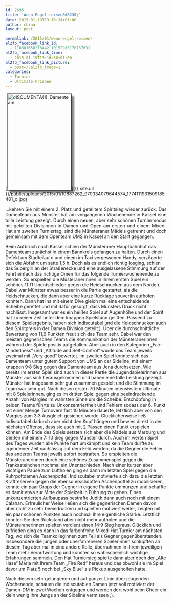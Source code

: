```yaml
---
id: 2695
title: 'Wenn Engel reisen&#8230;'
date: 2015-01-19T13:16:24+01:00
author: china
layout: post

permalink: /2015/01/wenn-engel-reisen/
al2fb_facebook_link_id:
  - 118301658216442_10152915170167631
al2fb_facebook_link_time:
  - 2015-01-19T13:16:30+01:00
al2fb_facebook_link_picture:
  - post=/?al2fb_image=1
categories:
  - Turnier
  - Ultimate Frisbee
---
```

[<img class="alignleft wp-image-2726 size-medium" style="border: 1px solid black; box-shadow: 8px 8px 4px #888888" src="{{ site.url }}/public/uploads/2015/01/10887262_970334079644574_1774111931509185481_o-200x300.jpg" alt="dISCUMENTA(1)_Damenteam" width="200" height="300"  />]({{ site.url }}/public/uploads/2015/01/10887262_970334079644574_1774111931509185481_o.jpg)

<p style="text-align: justify;">
  …kehren Sie mit einem 2. Platz und geteiltem Spiritsieg wieder zurück. Das Damenteam aus Münster hat am vergangenen Wochenende in Kassel eine tolle Leistung gezeigt. Durch einen neuen, aber sehr schönen Turniermodus mit geteilten Divisionen in Damen und Open am ersten und einem Mixed-Hat am zweiten Turniertag, sind die Münsteraner Mädels getrennt und doch gemeinsam mit dem Openteam UMS in Kassel an den Start gegangen.<br /> <!--more-->
</p>

Beim Aufbruch nach Kassel schien der Münsteraner Hauptbahnhof das Damenteam zunächst in einem Bannkreis gefangen zu halten. Durch einen Defekt am Stadteilauto und einem im Taxi vergessenen Handy, verzögerte sich die Abfahrt um satte 1,5 h. Doch als es endlich richtig losging, schien das Supergirl an der Straßenecke und eine ausgelassene Stimmung auf der Fahrt einfach das richtige Omen für das folgende Turnierwochenende zu werden. So erspielten die Müsteranerinnen in Ihrem ersten Spiel ein schönes 11:11 Unentschieden gegen die Heidschnucken aus dem Norden. Dabei war Münster etwas besser in die Partie gestartet, als die Heidschnucken, die dann aber eine kurze Rücklage souverän aufholen konnten. Dann hat Ina mit einem Dive gleich mal eine entscheidende Scheibe gerettet und mit dafür gesorgt, dass Münsters Druck nicht nachlässt. Insgesamt war es ein heißes Spiel auf Augenhöhe und der Spirit hat zu keiner Zeit unter dem knappen Spielstand gelitten. Passend zu diesem Spielergebnis, haben sich Indiscutabel und die Heidschnucken auch den Spiritpreis in der Damen Division geteilt:)  Über die durchschnittliche Bewertung von 11,6 Punkten freut sich das Team sehr. Dabei war den meisten gegnerischen Teams die Kommunikation der Münsteranerinnen während der Spiele positiv aufgefallen. Aber auch in den Kategorien „Fair-Mindedness“ und „Attitude and Self-Control“ wurde das Team jeweils zweimal mit „Very good“ bewertet. Im zweiten Spiel konnte sich das Damenteam unter gutem Support von UMS an der Sideline, mit einem knappen 9:8 Sieg gegen das Damenteam aus Jena durchsetzen. Wie bereits im ersten Spiel sind auch in dieser Partie die Jugendspielerinnen aus Münster aus sich herausgekommen und haben eine tolle Leistung gezeigt. Münster hat insgesamt sehr gut zusammen gespielt und die Stimmung im Team war sehr gut. Nach diesen ersten 70 Minuten intensivstem Ultimate mit 8 Spielerinnen, ging es im dritten Spiel gegen eine beeindruckende Anzahl von Margies im wahrsten Sinne um die Scheibe. Erschöpfung in beiden Teams führte zu Unkonzentriertheit und Fehlern sodass der 6. Punkt mit einer Menge Turnovern fast 10 Minuten dauerte, letztlich aber von den Margies zum 3:3 Ausgleich gesichert wurde. Glücklicherweise ließ Indiscutabel dadurch aber nicht den Kopf hängen und bewies direkt in der nächsten Offense, dass sie auch mit 2 Pässen einen Punkt erspielen können. Am Ende des Spiels setzten sich aber die Mädels aus Marburg und Gießen mit einem 7: 10 Sieg gegen Münster durch. Auch im vierten Spiel des Tages wurden alle Punkte hart umkämpft und kein Team durfte zu irgendeiner Zeit nachlässig auf dem Feld werden, da die Gegner die Fehler des anderen Teams jeweils sofort bestraften. So erspielten die Münsteranerinnen durch eine schönes Zusammenspiel gegen die Frankasteinchen nochmal ein Unentschieden. Nach einer kurzen aber wichtigen Pause zum Luftholen ging es dann im letzten Spiel gegen die Ruhrpottdamen Aschenpottel. Indiscutabel motivierte sich dazu die letzten Kraftreserven gegen die ebenso erschöpften Aschenpottel zu mobilisieren, konnte ein paar Drops der Gegner in eigene Punkte ummünzen und schaffte es damit etwa zur Mitte der Spielzeit in Führung zu gehen. Einen unkonzentrierten Aufbaupass bestrafte Judith dann auch noch mit einem Calahan. Erfreulicher Weise ließen sich die gegnerischen Damen davon aber nicht zu sehr beeindrucken und spielten motiviert weiter, zeigten mit ein paar schönen Punkten auch nochmal Ihre eigentliche Stärke. Letztlich konnten Sie den Rückstand aber nicht mehr aufholen und die Münsteranerinnen spielten verdient einen 14:9 Sieg heraus. Glücklich und zufrieden ging es dann in das farbenfrohe Mixed-Hat Turnier am nächsten Tag, wo sich die Teamkolleginnen zum Teil als Gegner gegenüberstanden. Insbesondere die jungen oder unerfahreneren Spielerinnen schlüpften an diesem Tag aber mal in eine andere Rolle, übernahmen in ihrem jeweiligen Team mehr Verantwortung und konnten so wahrscheinlich wichtige Erfahrungen sammeln. Den Hat Turniersieg spielte dann aber doch der „Alte Hase“ Maria mit Ihrem Team „Fire Red“ heraus und das obwohl sie im Spiel davor um Platz 5 noch bei „Sky Blue“ als Pickup ausgeholfen hatte.

Nach diesem sehr gelungenen und auf ganzer Linie überzeugenden Wochenende, schauen die indiscutablen Damen jetzt voll motiviert der Damen-DM in zwei Wochen entgegen und werden dort wohl beim Cheer ein klein wenig Ihre Jungs an der Sideline vermissen ;).